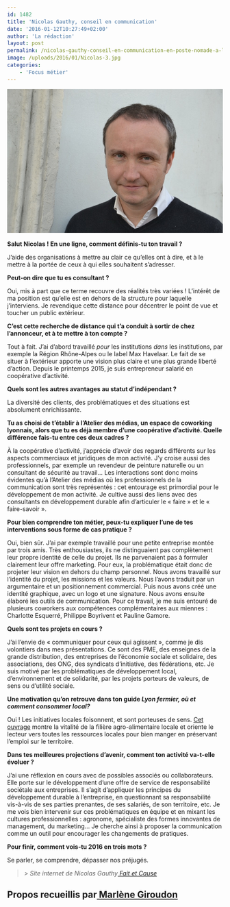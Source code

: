 ```yaml
---
id: 1482
title: 'Nicolas Gauthy, conseil en communication'
date: '2016-01-12T10:27:49+02:00'
author: 'La rédaction'
layout: post
permalink: /nicolas-gauthy-conseil-en-communication-en-poste-nomade-a-latelier-des-medias/
image: /uploads/2016/01/Nicolas-3.jpg
categories:
    - 'Focus métier'
---
```


**[![Nicolas 3](/uploads/2016/01/Nicolas-3.jpg)](/uploads/2016/01/Nicolas-3.jpg)**

**Salut Nicolas ! En une ligne, comment définis-tu ton travail ?**

J’aide des organisations à mettre au clair ce qu’elles ont à dire, et à le mettre à la portée de ceux à qui elles souhaitent s’adresser.

**Peut-on dire que tu es consultant ?**

Oui, mis à part que ce terme recouvre des réalités très variées ! L’intérêt de ma position est qu’elle est en dehors de la structure pour laquelle j’interviens. Je revendique cette distance pour décentrer le point de vue et toucher un public extérieur.

**C’est cette recherche de distance qui t’a conduit à sortir de chez l’annonceur, et à te mettre à ton compte ?**

Tout à fait. J’ai d’abord travaillé *pour* les institutions *dans* les institutions, par exemple la Région Rhône-Alpes ou le label Max Havelaar. Le fait de se situer à l’extérieur apporte une vision plus claire et une plus grande liberté d’action. Depuis le printemps 2015, je suis entrepreneur salarié en coopérative d’activité.

**Quels sont les autres avantages au statut d’indépendant ?**

La diversité des clients, des problématiques et des situations est absolument enrichissante.

**Tu as choisi de t’établir à l’Atelier des médias, un espace de coworking lyonnais, alors que tu es déjà membre d’une coopérative d’activité. Quelle différence fais-tu entre ces deux cadres ?**

À la coopérative d’activité, j’apprécie d’avoir des regards différents sur les aspects commerciaux et juridiques de mon activité. J’y croise aussi des professionnels, par exemple un revendeur de peinture naturelle ou un consultant de sécurité au travail… Les interactions sont donc moins évidentes qu’à l’Atelier des médias où les professionnels de la communication sont très représentés : cet entourage est primordial pour le développement de mon activité. Je cultive aussi des liens avec des consultants en développement durable afin d’articuler le « faire » et le « faire-savoir ».

**Pour bien comprendre ton métier, peux-tu expliquer l’une de tes interventions sous forme de cas pratique ?**

Oui, bien sûr. J’ai par exemple travaillé pour une petite entreprise montée par trois amis. Très enthousiastes, ils ne distinguaient pas complètement leur propre identité de celle du projet. Ils ne parvenaient pas à formuler clairement leur offre marketing. Pour eux, la problématique était donc de projeter leur vision en dehors du champ personnel. Nous avons travaillé sur l’identité du projet, les missions et les valeurs. Nous l’avons traduit par un argumentaire et un positionnement commercial. Puis nous avons créé une identité graphique, avec un logo et une signature. Nous avons ensuite élaboré les outils de communication. Pour ce travail, je me suis entouré de plusieurs coworkers aux compétences complémentaires aux miennes : Charlotte Esquerré, Philippe Boyrivent et Pauline Gamore.

**Quels sont tes projets en cours ?**

J’ai l’envie de « communiquer pour ceux qui agissent », comme je dis volontiers dans mes présentations. Ce sont des PME, des enseignes de la grande distribution, des entreprises de l’économie sociale et solidaire, des associations, des ONG, des syndicats d’initiative, des fédérations, etc. Je suis motivé par les problématiques de développement local, d’environnement et de solidarité, par les projets porteurs de valeurs, de sens ou d’utilité sociale.

**Une motivation qu’on retrouve dans ton guide *Lyon fermier, où et comment consommer local?***

Oui ! Les initiatives locales foisonnent, et sont porteuses de sens. [Cet ouvrage](http://www.decitre.fr/livres/lyon-fermier-9782876294356.html) montre la vitalité de la filière agro-alimentaire locale et oriente le lecteur vers toutes les ressources locales pour bien manger en préservant l’emploi sur le territoire.

**Dans tes meilleures projections d’avenir, comment ton activité va-t-elle évoluer ?**

J’ai une réflexion en cours avec de possibles associés ou collaborateurs. Elle porte sur le développement d’une offre de service de responsabilité sociétale aux entreprises. Il s’agit d’appliquer les principes du développement durable à l’entreprise, en questionnant sa responsabilité vis-à-vis de ses parties prenantes, de ses salariés, de son territoire, etc. Je me vois bien intervenir sur ces problématiques en équipe et en mixant les cultures professionnelles : agronome, spécialiste des formes innovantes de management, du marketing… Je cherche ainsi à proposer la communication comme un outil pour encourager les changements de pratiques.

**Pour finir, comment vois-tu 2016 en trois mots ?**

Se parler, se comprendre, dépasser nos préjugés.

> *&gt; Site internet de Nicolas Gauthy[ Fait et Cause ](http://fait-et-cause.fr)*

## Propos recueillis par[ Marlène Giroudon](/marlene-giroudon-une-fonctionnaire-entrepreneuse/)